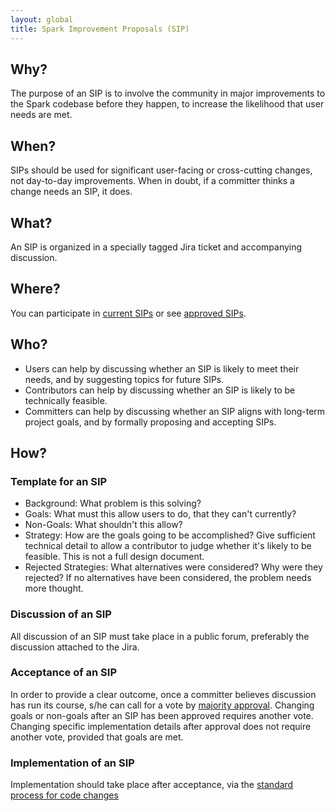 ```yaml
---
layout: global
title: Spark Improvement Proposals (SIP)
---
```


## Why?

The purpose of an SIP is to involve the community in major improvements to the Spark codebase before they happen, to increase the likelihood that user needs are met.

## When?

SIPs should be used for significant user-facing or cross-cutting changes, not day-to-day improvements.  When in doubt, if a committer thinks a change needs an SIP, it does.

## What?

An SIP is organized in a specially tagged Jira ticket and accompanying discussion.

## Where?

You can participate in [current SIPs](http://SOME-LINK-TO-A-JIRA-FILTER) or see [approved SIPs](http://SOME-LINK-TO-A-JIRA-FILTER-FOR-COMPLETED).

## Who?

* Users can help by discussing whether an SIP is likely to meet their needs, and by suggesting topics for future SIPs.
* Contributors can help by discussing whether an SIP is likely to be technically feasible.
* Committers can help by discussing whether an SIP aligns with long-term project goals, and by formally proposing and accepting SIPs.

## How?

### Template for an SIP
* Background: What problem is this solving?
* Goals: What must this allow users to do, that they can't currently?
* Non-Goals: What shouldn't this allow?
* Strategy: How are the goals going to be accomplished? Give sufficient technical detail to allow a contributor to judge whether it's likely to be feasible. This is not a full design document.
* Rejected Strategies: What alternatives were considered? Why were they rejected?  If no alternatives have been considered, the problem needs more thought.

### Discussion of an SIP
All discussion of an SIP must take place in a public forum, preferably the discussion attached to the Jira.

### Acceptance of an SIP
In order to provide a clear outcome, once a committer believes discussion has run its course, s/he can call for a vote by [majority approval](https://www.apache.org/foundation/glossary.html#MajorityApproval). Changing goals or non-goals after an SIP has been approved requires another vote. Changing specific implementation details after approval does not require another vote, provided that goals are met.

### Implementation of an SIP
Implementation should take place after acceptance, via the [standard process for code changes](https://cwiki.apache.org/confluence/display/SPARK/Contributing+to+Spark#ContributingtoSpark-PreparingtoContributeCodeChanges)